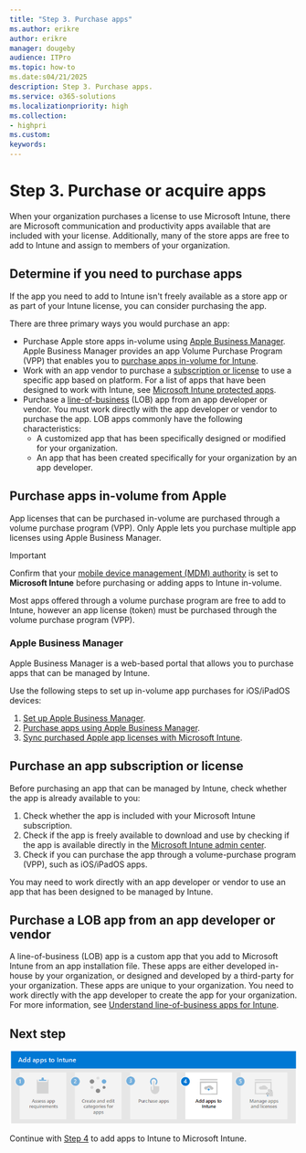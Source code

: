 ```yaml
---
title: "Step 3. Purchase apps"
ms.author: erikre
author: erikre
manager: dougeby
audience: ITPro
ms.topic: how-to
ms.date:s04/21/2025
description: Step 3. Purchase apps.
ms.service: o365-solutions
ms.localizationpriority: high
ms.collection:
- highpri
ms.custom:
keywords:
---
```


# Step 3. Purchase or acquire apps

When your organization purchases a license to use Microsoft Intune, there are Microsoft communication and productivity apps available that are included with your license. Additionally, many of the store apps are free to add to Intune and assign to members of your organization.

## Determine if you need to purchase apps

If the app you need to add to Intune isn't freely available as a store app or as part of your Intune license, you can consider purchasing the app.

There are three primary ways you would purchase an app:
- Purchase Apple store apps in-volume using [Apple Business Manager](apps-purchase-volume.md#apple-business-manager). Apple Business Manager provides an app Volume Purchase Program (VPP) that enables you to [purchase apps in-volume for Intune](apps-purchase-volume.md). 
- Work with an app vendor to purchase a [subscription or license](apps-license-overview.md#apps-requiring-account-subscription-or-license-from-the-app-vendor) to use a specific app based on platform. For a list of apps that have been designed to work with Intune, see [Microsoft Intune protected apps](/mem/intune/apps/apps-supported-intune-apps).
- Purchase a [line-of-business](apps-type-lob.md) (LOB) app from an app developer or vendor. You must work directly with the app developer or vendor to purchase the app. LOB apps commonly have the following characteristics:
    - A customized app that has been specifically designed or modified for your organization.
    - An app that has been created specifically for your organization by an app developer.

## Purchase apps in-volume from Apple

App licenses that can be purchased in-volume are purchased through a volume purchase program (VPP). Only Apple lets you purchase multiple app licenses using Apple Business Manager.

> [!IMPORTANT]
> Confirm that your [mobile device management (MDM) authority](/mem/intune/fundamentals/mdm-authority-set) is set to **Microsoft Intune** before purchasing or adding apps to Intune in-volume.

Most apps offered through a volume purchase program are free to add to Intune, however an app license (token) must be purchased through the volume purchase program (VPP).

### Apple Business Manager

Apple Business Manager is a web-based portal that allows you to purchase apps that can be managed by Intune.

Use the following steps to set up in-volume app purchases for iOS/iPadOS devices:

1. [Set up Apple Business Manager](apps-purchase-volume.md#set-up-apple-business-manager).
2. [Purchase apps using Apple Business Manager](apps-purchase-volume.md#purchase-apps-using-apple-business-manager).
3. [Sync purchased Apple app licenses with Microsoft Intune](apps-purchase-volume.md#sync-purchased-apple-app-licenses-with-microsoft-intune).

## Purchase an app subscription or license

Before purchasing an app that can be managed by Intune, check whether the app is already available to you:
1. Check whether the app is included with your Microsoft Intune subscription.
2. Check if the app is freely available to download and use by checking if the app is available directly in the [Microsoft Intune admin center](https://go.microsoft.com/fwlink/?linkid=2109431).
3. Check if you can purchase the app through a volume-purchase program (VPP), such as iOS/iPadOS apps.

You may need to work directly with an app developer or vendor to use an app that has been designed to be managed by Intune.

## Purchase a LOB app from an app developer or vendor

A line-of-business (LOB) app is a custom app that you add to Microsoft Intune from an app installation file. These apps are either developed in-house by your organization, or designed and developed by a third-party for your organization. These apps are unique to your organization. You need to work directly with the app developer to create the app for your organization. For more information, see [Understand line-of-business apps for Intune](apps-type-lob.md).

## Next step

[![Step 4 to add apps to Intune](../media/purchase-add-managed-apps/purchase-add-managed-apps-06.png)](apps-add-step-4.md)

Continue with [Step 4](apps-add-step-4.md) to add apps to Intune to Microsoft Intune.